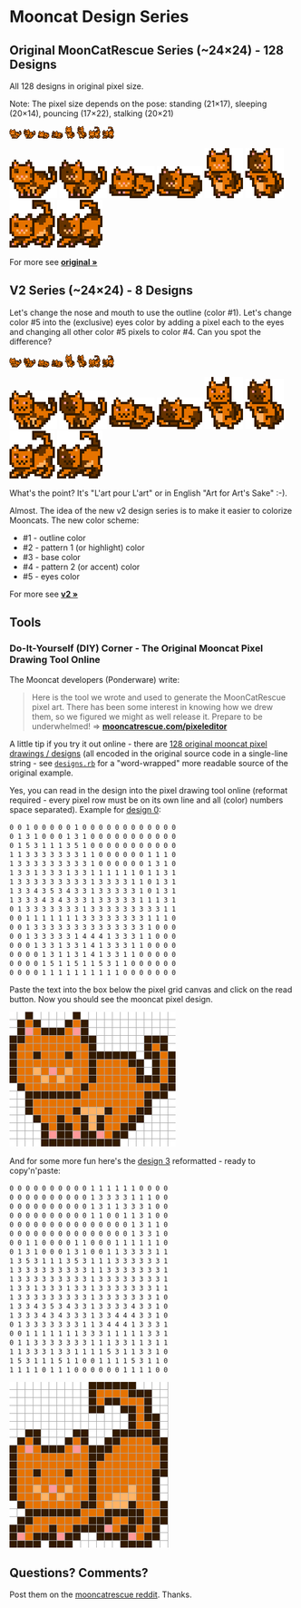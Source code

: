# Mooncat Design Series



## Original MoonCatRescue Series (~24×24) - 128 Designs

All 128 designs in original pixel size.

Note: The pixel size depends on the pose:
standing (21×17), sleeping (20×14), pouncing (17×22), stalking (20×21)

![](i/original-008.png)
![](i/original-012.png)
![](i/original-009.png)
![](i/original-013.png)
![](i/original-010.png)
![](i/original-014.png)
![](i/original-011.png)
![](i/original-015.png)

![](i/original-008x4.png)
![](i/original-012x4.png)
![](i/original-009x4.png)
![](i/original-013x4.png)
![](i/original-010x4.png)
![](i/original-014x4.png)
![](i/original-011x4.png)
![](i/original-015x4.png)

For more see [**original »**](original)



## V2 Series (~24×24) -  8 Designs

Let's change the nose and mouth to use the outline (color #1).
Let's change color #5 into the (exclusive) eyes color
by adding a pixel each to the eyes
and changing all other color #5 pixels to color #4.
Can you spot the difference?

![](i/v2-008.png)
![](i/v2-012.png)
![](i/v2-009.png)
![](i/v2-013.png)
![](i/v2-010.png)
![](i/v2-014.png)
![](i/v2-011.png)
![](i/v2-015.png)

![](i/v2-008x4.png)
![](i/v2-012x4.png)
![](i/v2-009x4.png)
![](i/v2-013x4.png)
![](i/v2-010x4.png)
![](i/v2-014x4.png)
![](i/v2-011x4.png)
![](i/v2-015x4.png)


What's the point?
It's "L'art pour L'art" or in English "Art for Art's Sake" :-).

Almost. The idea of the new v2 design series is to make
it easier to colorize Mooncats. The new color scheme:

- #1 - outline color
- #2 - pattern 1 (or highlight) color
- #3 - base color
- #4 - pattern 2 (or accent) color
- #5 - eyes color

For more see [**v2 »**](v2)





## Tools

###  Do-It-Yourself (DIY) Corner - The Original Mooncat Pixel Drawing Tool Online

The Mooncat developers (Ponderware) write:

> Here is the tool we wrote and used to generate the MoonCatRescue pixel art.
> There has been some interest in knowing how we drew them, so we figured we might as well release it.
> Prepare to be underwhelmed!  => [**mooncatrescue.com/pixeleditor**](https://mooncatrescue.com/pixeleditor)



A little tip if you try it out online - there are [128 original mooncat pixel drawings / designs](https://github.com/cryptocopycats/awesome-mooncatrescue-bubble/blob/master/DESIGNS.md)
(all encoded in the original source code in a single-line string - see [`designs.rb`](https://raw.githubusercontent.com/cryptocopycats/mooncats/master/mooncats/lib/mooncats/designs.rb) for a "word-wrapped" more readable
source of the original example.

Yes, you can read in the design into the pixel drawing tool online  (reformat required - every pixel row must be on its own line
and all (color) numbers space separated).
Example for [design 0](original/000.txt):

```
0 0 1 0 0 0 0 0 1 0 0 0 0 0 0 0 0 0 0 0 0
0 1 3 1 0 0 0 1 3 1 0 0 0 0 0 0 0 0 0 0 0
0 1 5 3 1 1 1 3 5 1 0 0 0 0 0 0 0 0 0 0 0
1 1 3 3 3 3 3 3 3 1 1 0 0 0 0 0 0 1 1 1 0
1 3 3 3 3 3 3 3 3 3 1 0 0 0 0 0 0 1 3 1 0
1 3 3 1 3 3 3 1 3 3 1 1 1 1 1 1 0 1 1 3 1
1 3 3 3 3 3 3 3 3 3 1 3 3 3 3 1 1 0 1 3 1
1 3 3 4 3 5 3 4 3 3 1 3 3 3 3 3 1 0 1 3 1
1 3 3 3 4 3 4 3 3 3 1 3 3 3 3 3 1 1 1 3 1
0 1 3 3 3 3 3 3 3 1 3 3 3 3 3 3 3 3 3 1 1
0 0 1 1 1 1 1 1 1 3 3 3 3 3 3 3 3 1 1 1 0
0 0 1 3 3 3 3 3 3 3 3 3 3 3 3 3 3 1 0 0 0
0 0 1 3 3 3 3 3 1 4 4 4 1 3 3 3 1 1 0 0 0
0 0 0 1 3 3 1 3 3 1 4 1 3 3 3 1 1 0 0 0 0
0 0 0 0 1 3 1 1 3 1 4 1 3 3 1 1 0 0 0 0 0
0 0 0 0 1 5 1 1 5 1 1 5 3 1 1 0 0 0 0 0 0
0 0 0 0 1 1 1 1 1 1 1 1 1 1 0 0 0 0 0 0 0
```

Paste the text into the box below the pixel grid canvas and click on the read button.
Now you should see the mooncat pixel design.


![](https://github.com/cryptocopycats/awesome-mooncatrescue-bubble/raw/master/i/pixel-design-000.png)


And for some more fun here's the [design 3](original/003.txt) reformatted - ready to copy'n'paste:

```
0 0 0 0 0 0 0 0 0 0 1 1 1 1 1 1 0 0 0 0
0 0 0 0 0 0 0 0 0 0 1 3 3 3 3 1 1 1 0 0
0 0 0 0 0 0 0 0 0 0 1 3 1 1 3 3 3 1 0 0
0 0 0 0 0 0 0 0 0 0 1 1 0 0 1 1 3 1 0 0
0 0 0 0 0 0 0 0 0 0 0 0 0 0 0 1 3 1 1 0
0 0 0 0 0 0 0 0 0 0 0 0 0 0 0 1 3 3 1 0
0 0 1 1 0 0 0 0 1 1 0 0 0 1 1 1 1 1 1 0
0 1 3 1 0 0 0 1 3 1 0 0 1 1 3 3 3 3 1 1
1 3 5 3 1 1 1 3 5 3 1 1 1 3 3 3 3 3 3 1
1 3 3 3 3 3 3 3 3 3 1 1 3 3 3 3 3 3 3 1
1 3 3 3 3 3 3 3 3 3 1 3 3 3 3 3 3 3 3 1
1 3 3 1 3 3 3 1 3 3 1 3 3 3 3 3 3 3 1 1
1 3 3 3 3 3 3 3 3 3 1 3 3 3 3 3 3 3 1 0
1 3 3 4 3 5 3 4 3 3 1 3 3 3 3 4 3 3 1 0
1 3 3 3 4 3 4 3 3 3 1 3 3 4 4 4 3 3 1 0
0 1 3 3 3 3 3 3 3 1 1 3 4 4 4 1 3 3 3 1
0 0 1 1 1 1 1 1 1 3 3 3 1 1 1 1 1 3 3 1
0 1 1 3 3 3 3 3 3 3 1 1 1 3 3 1 1 3 1 1
1 1 3 3 3 1 3 3 1 1 1 1 5 3 1 1 3 3 1 0
1 5 3 1 1 1 5 1 1 0 0 1 1 1 1 5 3 1 1 0
1 1 1 1 0 1 1 1 0 0 0 0 0 0 1 1 1 1 0 0
```

![](https://github.com/cryptocopycats/awesome-mooncatrescue-bubble/raw/master/i/pixel-design-003.png)






## Questions? Comments?

Post them on the [mooncatrescue reddit](https://old.reddit.com/r/mooncatrescue). Thanks.

